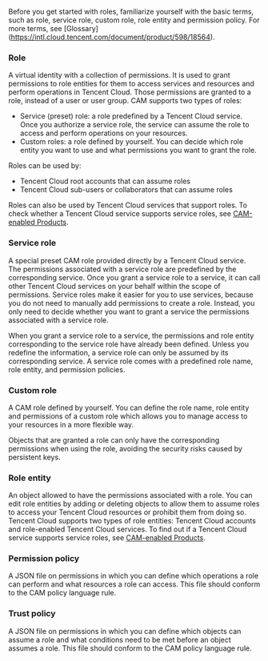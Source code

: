 Before you get started with roles, familiarize yourself with the basic terms, such as role, service role, custom role, role entity and permission policy. For more terms, see [Glossary] (https://intl.cloud.tencent.com/document/product/598/18564).

### Role
A virtual identity with a collection of permissions. It is used to grant permissions to role entities for them to access services and resources and perform operations in Tencent Cloud. Those permissions are granted to a role, instead of a user or user group.
CAM supports two types of roles:
- Service (preset) role: a role predefined by a Tencent Cloud service. Once you authorize a service role, the service can assume the role to access and perform operations on your resources.
- Custom roles: a role defined by yourself. You can decide which role entity you want to use and what permissions you want to grant the role.

Roles can be used by:

 * Tencent Cloud root accounts that can assume roles
 * Tencent Cloud sub-users or collaborators that can assume roles

Roles can also be used by Tencent Cloud services that support roles. To check whether a Tencent Cloud service supports service roles, see [CAM-enabled Products](https://intl.cloud.tencent.com/document/product/598/10588).

### Service role
A special preset CAM role provided directly by a Tencent Cloud service. The permissions associated with a service role are predefined by the corresponding service. Once you grant a service role to a service, it can call other Tencent Cloud services on your behalf within the scope of permissions. Service roles make it easier for you to use services, because you do not need to manually add permissions to create a role. Instead, you only need to decide whether you want to grant a service the permissions associated with a service role.

When you grant a service role to a service, the permissions and role entity corresponding to the service role have already been defined. Unless you redefine the information, a service role can only be assumed by its corresponding service. A service role comes with a predefined role name, role entity, and permission policies.
### Custom role
A CAM role defined by yourself. You can define the role name, role entity and permissions of a custom role which allows you to manage access to your resources in a more flexible way.

Objects that are granted a role can only have the corresponding permissions when using the role, avoiding the security risks caused by persistent keys.
### Role entity
An object allowed to have the permissions associated with a role. You can edit role entities by adding or deleting objects to allow them to assume roles to access your Tencent Cloud resources or prohibit them from doing so. Tencent Cloud supports two types of role entities: Tencent Cloud accounts and role-enabled Tencent Cloud services. To find out if a Tencent Cloud service supports service roles, see [CAM-enabled Products](https://intl.cloud.tencent.com/document/product/598/10588).


### Permission policy
A JSON file on permissions in which you can define   which operations a role can perform and what resources a role can access. This file should conform  to the CAM policy language rule.

### Trust policy
A JSON file on permissions in which you can define which objects can assume a role and what conditions need to be met before an object assumes a role. This file should conform  to the CAM policy language rule.


